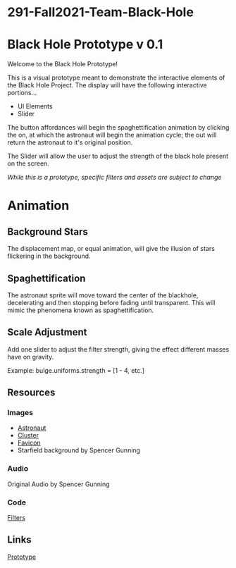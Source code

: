# 291-Fall2021-Team-Black-Hole
# Black Hole Prototype v 0.1
Welcome to the Black Hole Prototype!

This is a visual prototype meant to demonstrate the interactive elements of the Black Hole Project. The display will have the following interactive portions...
- UI Elements
- Slider

The button affordances will begin the spaghettification animation by clicking the on, at which the astronaut will begin the animation cycle; the out will return the astronaut to it's original position. 

The Slider will allow the user to adjust the strength of the black hole present on the screen. 

*While this is a prototype, specific filters and assets are subject to change*

# Animation

## Background Stars
The displacement map, or equal animation, will give the illusion of stars flickering in the background.

## Spaghettification
The astronaut sprite will move toward the center of the blackhole, decelerating and then stopping before fading until transparent. This will mimic the phenomena known as spaghettification.

## Scale Adjustment
Add one slider to adjust the filter strength, giving the effect different masses have on gravity.

Example: bulge.uniforms.strength = [1 - 4, etc.]

## Resources
### Images
- [Astronaut](https://pngimg.com/uploads/astronaut/astronaut_PNG66.png)
- [Cluster](https://giphy.com/stickers/galaxy-space-gif-j5QUSpXVuwtr2)
- [Favicon](https://www.transparentpng.com/download/black-hole-_247.html)
- Starfield background by Spencer Gunning

### Audio
Original Audio by Spencer Gunning

### Code
[Filters](https://www.npmjs.com/package/pixi-filters)

## Links
[Prototype](https://blackhole-proto.netlify.app)